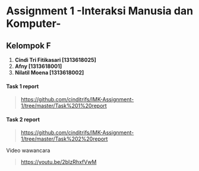 # Assignment 1 -Interaksi Manusia dan Komputer-
## Kelompok F
1. **Cindi Tri Fitikasari [1313618025]**
2. **Afny [1313618001]**
3. **Nilatil Moena [1313618002]**
#### Task 1 report
> https://github.com/cinditrifs/IMK-Assignment-1/tree/master/Task%201%20report
#### Task 2 report
> https://github.com/cinditrifs/IMK-Assignment-1/tree/master/Task%202%20report

Video wawancara
> https://youtu.be/2bIzRhxfVwM
